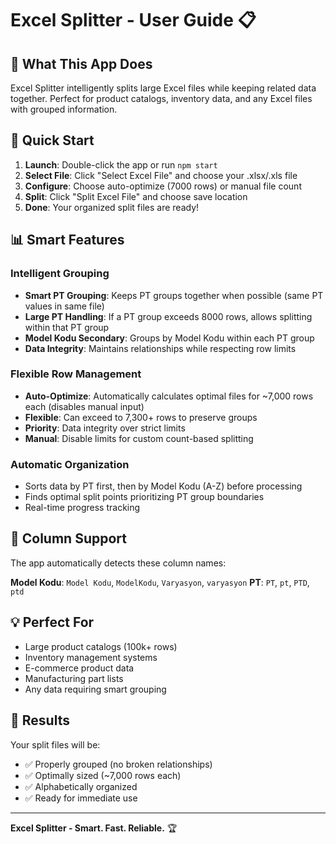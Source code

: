 # Excel Splitter - User Guide 📋

## 🎯 What This App Does

Excel Splitter intelligently splits large Excel files while keeping related data together. Perfect for product catalogs, inventory data, and any Excel files with grouped information.

## 🚀 Quick Start

1. **Launch**: Double-click the app or run `npm start`
2. **Select File**: Click "Select Excel File" and choose your .xlsx/.xls file
3. **Configure**: Choose auto-optimize (7000 rows) or manual file count
4. **Split**: Click "Split Excel File" and choose save location
5. **Done**: Your organized split files are ready!

## 📊 Smart Features

### Intelligent Grouping

- **Smart PT Grouping**: Keeps PT groups together when possible (same PT values in same file)
- **Large PT Handling**: If a PT group exceeds 8000 rows, allows splitting within that PT group
- **Model Kodu Secondary**: Groups by Model Kodu within each PT group
- **Data Integrity**: Maintains relationships while respecting row limits

### Flexible Row Management

- **Auto-Optimize**: Automatically calculates optimal files for ~7,000 rows each (disables manual input)
- **Flexible**: Can exceed to 7,300+ rows to preserve groups
- **Priority**: Data integrity over strict limits
- **Manual**: Disable limits for custom count-based splitting

### Automatic Organization

- Sorts data by PT first, then by Model Kodu (A-Z) before processing
- Finds optimal split points prioritizing PT group boundaries
- Real-time progress tracking

## 🔧 Column Support

The app automatically detects these column names:

**Model Kodu**: `Model Kodu`, `ModelKodu`, `Varyasyon`, `varyasyon`
**PT**: `PT`, `pt`, `PTD`, `ptd`

## 💡 Perfect For

- Large product catalogs (100k+ rows)
- Inventory management systems
- E-commerce product data
- Manufacturing part lists
- Any data requiring smart grouping

## 🎉 Results

Your split files will be:

- ✅ Properly grouped (no broken relationships)
- ✅ Optimally sized (~7,000 rows each)
- ✅ Alphabetically organized
- ✅ Ready for immediate use

---

**Excel Splitter - Smart. Fast. Reliable.** 🏆
